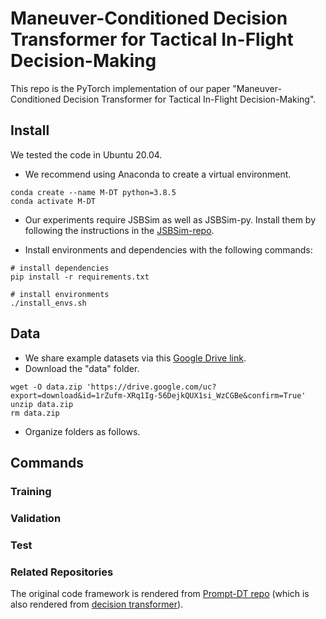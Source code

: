 # Maneuver-Conditioned Decision Transformer for Tactical In-Flight Decision-Making
This repo is the PyTorch implementation of our paper "Maneuver-Conditioned Decision Transformer for Tactical In-Flight Decision-Making".

## Install
We tested the code in Ubuntu 20.04. 
 - We recommend using Anaconda to create a virtual environment.

```
conda create --name M-DT python=3.8.5
conda activate M-DT
```
 - Our experiments require JSBSim as well as JSBSim-py. Install them by following the instructions in the [JSBSim-repo](https://github.com/JSBSim-Team/jsbsim).

 - Install environments and dependencies with the following commands:
```
# install dependencies
pip install -r requirements.txt

# install environments
./install_envs.sh
```

## Data
 - We share example datasets via this [Google Drive link](https://drive.google.com/drive/folders/1six767uD8yfdgoGIYW86sJY-fmMdYq7e?usp=sharing).
 - Download the "data" folder.

```
wget -O data.zip 'https://drive.google.com/uc?export=download&id=1rZufm-XRq1Ig-56DejkQUX1si_WzCGBe&confirm=True' 
unzip data.zip
rm data.zip
```
 - Organize folders as follows.

## Commands

### Training

### Validation

### Test

### Related Repositories
The original code framework is rendered from [Prompt-DT repo](https://github.com/mxu34/prompt-dt) (which is also rendered from [decision transformer](https://github.com/kzl/decision-transformer)).


